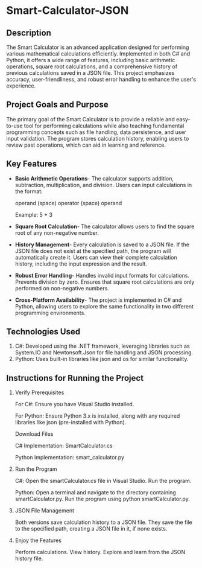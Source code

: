 # Smart-Calculator-JSON

## Description
The Smart Calculator is an advanced application designed for performing various mathematical calculations efficiently. Implemented in both C# and Python, it offers a wide range of features, including basic arithmetic operations, square root calculations, and a comprehensive history of previous calculations saved in a JSON file. This project emphasizes accuracy, user-friendliness, and robust error handling to enhance the user's experience.

## Project Goals and Purpose
The primary goal of the Smart Calculator is to provide a reliable and easy-to-use tool for performing calculations while also teaching fundamental programming concepts such as file handling, data persistence, and user input validation. The program stores calculation history, enabling users to review past operations, which can aid in learning and reference.

## Key Features

- **Basic Arithmetic Operations**- The calculator supports addition, subtraction, multiplication, and division. Users can input calculations in the format:

    operand (space) operator (space) operand
  
    Example: 5 + 3

- **Square Root Calculation**- The calculator allows users to find the square root of any non-negative number.
- **History Management**- Every calculation is saved to a JSON file. If the JSON file does not exist at the specified path, the program will automatically create it. Users can view their complete calculation history, including the input expression and the result.
- **Robust Error Handling**- Handles invalid input formats for calculations. Prevents division by zero. Ensures that square root calculations are only performed on non-negative numbers.
- **Cross-Platform Availability**- The project is implemented in C# and Python, allowing users to explore the same functionality in two different programming environments.

## Technologies Used

1. C#: Developed using the .NET framework, leveraging libraries such as System.IO and Newtonsoft.Json for file handling and JSON processing.
2. Python: Uses built-in libraries like json and os for similar functionality.

## Instructions for Running the Project

1. Verify Prerequisites

   For C#: Ensure you have Visual Studio installed.
   
   For Python: Ensure Python 3.x is installed, along with any required libraries like json (pre-installed with Python).
   
   Download Files

   C# Implementation: SmartCalculator.cs
   
   Python Implementation: smart_calculator.py
   
2. Run the Program

   C#: Open the smartCalculator.cs file in Visual Studio. Run the program.
   
   Python: Open a terminal and navigate to the directory containing smartCalculator.py. Run the program using python smartCalculator.py.
   
3. JSON File Management

   Both versions save calculation history to a JSON file. They save the file to the specified path, creating a JSON file in it, if none exists.
   
4. Enjoy the Features
    
   Perform calculations. View history. Explore and learn from the JSON history file.

